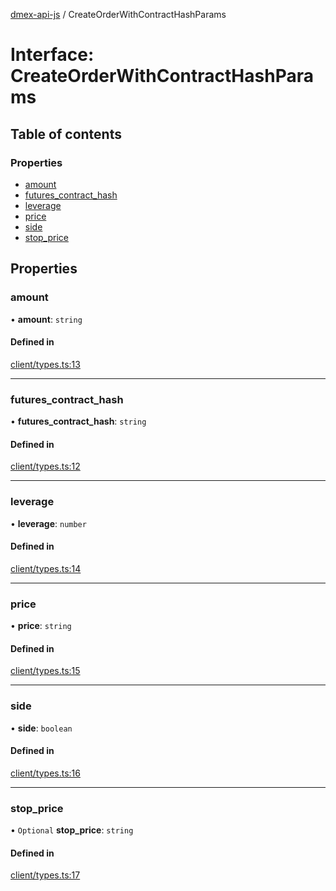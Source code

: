 [dmex-api-js](../README.md) / CreateOrderWithContractHashParams

# Interface: CreateOrderWithContractHashParams

## Table of contents

### Properties

- [amount](CreateOrderWithContractHashParams.md#amount)
- [futures\_contract\_hash](CreateOrderWithContractHashParams.md#futures_contract_hash)
- [leverage](CreateOrderWithContractHashParams.md#leverage)
- [price](CreateOrderWithContractHashParams.md#price)
- [side](CreateOrderWithContractHashParams.md#side)
- [stop\_price](CreateOrderWithContractHashParams.md#stop_price)

## Properties

### amount

• **amount**: `string`

#### Defined in

[client/types.ts:13](https://github.com/dmex-app/node-api-js/blob/873b0f8/src/client/types.ts#L13)

___

### futures\_contract\_hash

• **futures\_contract\_hash**: `string`

#### Defined in

[client/types.ts:12](https://github.com/dmex-app/node-api-js/blob/873b0f8/src/client/types.ts#L12)

___

### leverage

• **leverage**: `number`

#### Defined in

[client/types.ts:14](https://github.com/dmex-app/node-api-js/blob/873b0f8/src/client/types.ts#L14)

___

### price

• **price**: `string`

#### Defined in

[client/types.ts:15](https://github.com/dmex-app/node-api-js/blob/873b0f8/src/client/types.ts#L15)

___

### side

• **side**: `boolean`

#### Defined in

[client/types.ts:16](https://github.com/dmex-app/node-api-js/blob/873b0f8/src/client/types.ts#L16)

___

### stop\_price

• `Optional` **stop\_price**: `string`

#### Defined in

[client/types.ts:17](https://github.com/dmex-app/node-api-js/blob/873b0f8/src/client/types.ts#L17)
